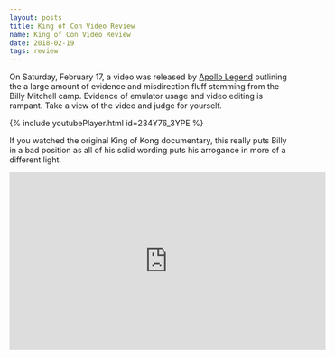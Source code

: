 ```yaml
---
layout: posts
title: King of Con Video Review 
name: King of Con Video Review
date: 2018-02-19
tags: review
---
```


On Saturday, February 17, a video was released by <a href="https://www.youtube.com/channel/UC5t8u4kpE0WvLxkPWIp8n-g">Apollo Legend</a> outlining the a large amount of evidence and misdirection fluff stemming from the Billy Mitchell camp. Evidence of emulator usage and video editing is rampant. Take a view of the video and judge for yourself. 

{% include youtubePlayer.html id=234Y76_3YPE %}

If you watched the original King of Kong documentary, this really puts Billy in a bad position as all of his solid wording puts his arrogance in more of a different light.


<iframe width="560" height="315" src="https://www.youtube.com/embed/234Y76_3YPE?rel=0" frameborder="0" allow="autoplay; encrypted-media" allowfullscreen></iframe>
